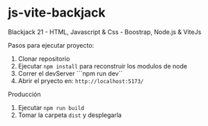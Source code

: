 # js-vite-backjack
Blackjack 21 - HTML, Javascript &amp; Css - Boostrap, Node.js &amp; ViteJs

Pasos para ejecutar proyecto:

1. Clonar repositorio 
2. Ejecutar ``npm install`` para reconstruir los modulos de node
3. Correr el devServer ```npm run dev``
4. Abrir el pryecto en: ``http://localhost:5173/``

Producción 

1. Ejecutar ``npm run build``
2. Tomar la carpeta ``dist`` y desplegarla